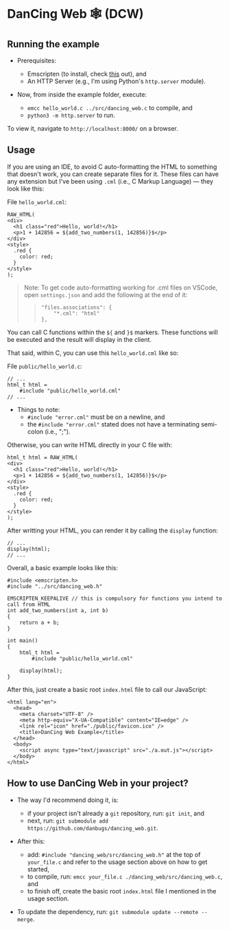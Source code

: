 # DanCing Web 🕸 (DCW)

## Running the example

- Prerequisites:
    - Emscripten (to install, check [this](https://emscripten.org/docs/getting_started/downloads.html) out), and
    - An HTTP Server (e.g., I'm using Python's `http.server` module).

- Now, from inside the example folder, execute:
    - `emcc hello_world.c ../src/dancing_web.c` to compile, and
    - `python3 -m http.server` to run.

To view it, navigate to `http://localhost:8000/` on a browser.

## Usage

If you are using an IDE, to avoid C auto-formatting the HTML to something that doesn't work, you can create separate files for it. These files can have any extension but I've been using `.cml` (i.e., C Markup Language) — they look like this:

File `hello_world.cml`:
```
RAW_HTML(
<div>
  <h1 class="red">Hello, world!</h1>
  <p>1 + 142856 = ${add_two_numbers(1, 142856)}$</p>
</div>
<style>
  .red {
    color: red;
  }
</style>
);
```

> Note: To get code auto-formatting working for .cml files on VSCode, open `settings.json` and add the following at the end of it:
>> ```
>> "files.associations": {
>>     "*.cml": "html"
>> },
>> ```

You can call C functions within the `${` and `}$` markers. These functions will be executed and the result will display in the client.

That said, within C, you can use this `hello_world.cml` like so:

File `public/hello_world.c`:
```
// ...
html_t html = 
    #include "public/hello_world.cml"
// ...
```

- Things to note:
    - `#include "error.cml"` must be on a newline, and
    - the `#include "error.cml"` stated does not have a terminating semi-colon (i.e., ";").

Otherwise, you can write HTML directly in your C file with:
```
html_t html = RAW_HTML(
<div>
  <h1 class="red">Hello, world!</h1>
  <p>1 + 142856 = ${add_two_numbers(1, 142856)}$</p>
</div>
<style>
  .red {
    color: red;
  }
</style>
);
```

After writting your HTML, you can render it by calling the `display` function:

```
// ...
display(html);
// ...
```

Overall, a basic example looks like this:

```
#include <emscripten.h>
#include "../src/dancing_web.h"

EMSCRIPTEN_KEEPALIVE // this is compulsory for functions you intend to call from HTML
int add_two_numbers(int a, int b)
{
    return a + b;
}

int main()
{
    html_t html =
        #include "public/hello_world.cml"

    display(html);
}
```

After this, just create a basic root `index.html` file to call our JavaScript:
```
<html lang="en">
  <head>
    <meta charset="UTF-8" />
    <meta http-equiv="X-UA-Compatible" content="IE=edge" />
    <link rel="icon" href="./public/favicon.ico" />
    <title>DanCing Web Example</title>
  </head>
  <body>
    <script async type="text/javascript" src="./a.out.js"></script>
  </body>
</html>
```

## How to use DanCing Web in your project?

- The way I'd recommend doing it, is:
    - if your project isn't already a `git` repository, run: `git init`, and
    - next, run: `git submodule add https://github.com/danbugs/dancing_web.git`.

- After this:
  - add: `#include "dancing_web/src/dancing_web.h"` at the top of `your_file.c` and refer to the usage section above on how to get started,
  - to compile, run: `emcc your_file.c ./dancing_web/src/dancing_web.c`, and
  - to finish off, create the basic root `index.html` file I mentioned in the usage section.

- To update the dependency, run: `git submodule update --remote --merge`.

